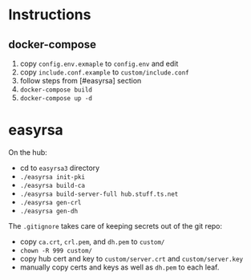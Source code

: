 # Instructions 

## docker-compose 
1. copy `config.env.exmaple` to `config.env` and edit 
2. copy `include.conf.example` to `custom/include.conf`
3. follow steps from [#easyrsa] section
4. `docker-compose build`
5. `docker-compose up -d`

# easyrsa
On the hub:
- cd to `easyrsa3` directory
- `./easyrsa init-pki` 
- `./easyrsa build-ca`
- `./easyrsa build-server-full hub.stuff.ts.net`
- `./easyrsa gen-crl`
- `./easyrsa gen-dh`

The `.gitignore` takes care of keeping secrets out of the git repo:

- copy `ca.crt`, `crl.pem`, and `dh.pem` to `custom/`
- `chown -R 999 custom/`
- copy hub cert and key to `custom/server.crt` and `custom/server.key`
- manually copy certs and keys as well as `dh.pem` to each leaf. 
